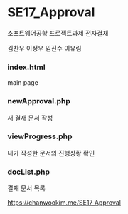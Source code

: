 # SE17_Approval
소프트웨어공학 프로젝트과제 전자결재

김찬우 이정우 임진수 이유림



### index.html 
main page

### newApproval.php
새 결재 문서 작성

### viewProgress.php
내가 작성한 문서의 진행상황 확인

### docList.php
결재 문서 목록

https://chanwookim.me/SE17_Approval
